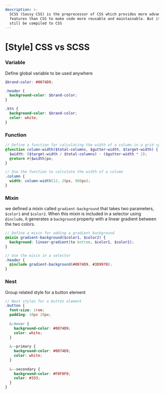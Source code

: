 ```yaml
---
description: >-
  SCSS (Sassy CSS) is the preprocessor of CSS which provides more advance
  features than CSS to make code more reusable and maintainable. But it will
  still be compiled to CSS
---
```


# \[Style] CSS vs SCSS

### Variable

Define global variable to be used anywhere

```scss
$brand-color: #0074D9;
```

```scss
.header {
  background-color: $brand-color;
}

.btn {
  background-color: $brand-color;
  color: white;
}

```

### Function

```scss
// Define a function for calculating the width of a column in a grid system
@function column-width($total-columns, $gutter-width, $target-width) {
  $width: ($target-width / $total-columns) - ($gutter-width * 2);
  @return #{$width}px;
}

// Use the function to calculate the width of a column
.column {
  width: column-width(12, 20px, 960px);
}
```

### Mixin

we defined a mixin called `gradient-background` that takes two parameters, `$color1` and `$color2`. When this mixin is included in a selector using `@include`, it generates a `background` property with a linear gradient between the two colors.

```scss
// Define a mixin for adding a gradient background
@mixin gradient-background($color1, $color2) {
  background: linear-gradient(to bottom, $color1, $color2);
}

// Use the mixin in a selector
.header {
  @include gradient-background(#0074D9, #3D9970);
}

```

### Nest

Group related style for a button element

```scss
// Nest styles for a button element
.button {
  font-size: 1rem;
  padding: 10px 20px;
  
  &:hover {
    background-color: #0074D9;
    color: white;
  }
  
  &--primary {
    background-color: #0074D9;
    color: white;
  }
  
  &--secondary {
    background-color: #F0F0F0;
    color: #333;
  }
}

```



